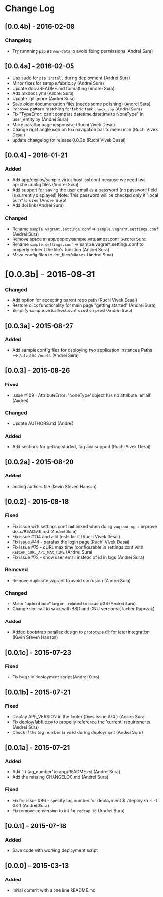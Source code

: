 # Change Log

## [0.0.4b] - 2016-02-08

### Changelog
* Try runnning `pip` as `www-data` to avoid fixing permissions (Andrei Sura)


## [0.0.4a] - 2016-02-05

 * Use sudo for `pip install` during deployment (Andrei Sura)
 * Minor fixes for sample.fabric.py (Andrei Sura)
 * Update docs/README.md formatting (Andrei Sura)
 * Add mkdocs.yml (Andrei Sura)
 * Update .gitignore (Andrei Sura)
 * Save older documentation files (needs some polishing) (Andrei Sura)
 * Improve pattern matching for fabric task `check_app` (Andrei Sura)
 * Fix "TypeError: can't compare datetime.datetime to NoneType" in user_entity.py (Andrei Sura)
 * Make parallax page responsive (Ruchi Vivek Desai)
 * Change right angle icon on top navigation bar to menu icon (Ruchi Vivek Desai)
 * update changelog for release 0.0.3b (Ruchi Vivek Desai)


## [0.0.4] - 2016-01-21

### Added
* Add app/deploy/sample.virtualhost-ssl.conf because we need two apache config files (Andrei Sura)
* Add support for saving the user email as a password (no password field is currently displayed)
    Note: This password will be checked only if "local auth" is used (Andrei Sura)
* Add doi link (Andrei Sura)

### Changed
* Rename `sample.vagrant.settings.conf` => `sample.vagrant.settings.conf` (Andrei Sura)
* Remove space in app/deploy/sample.virtualhost.conf (Andrei Sura)
* Rename `sample.settings.conf` -> sample.vagrant.settings.conf to properly refrlect the file's function (Andrei Sura)
* Move config files to dot_files/aliases (Andrei Sura)


# [0.0.3b] - 2015-08-31

### Changed
* Add option for accepting parent repo path (Ruchi Vivek Desai)
* Restore click functionality for main page "getting started" (Andrei Sura)
* Simplify sample.virtualhost.conf used on prod (Andrei Sura)


## [0.0.3a] - 2015-08-27

### Added
* Add sample config files for deploying two application instances 
Paths ==> `/alz` and `/onefl` (Andrei Sura)

## [0.0.3] - 2015-08-26

### Fixed
* Issue #109 - AttributeError: 'NoneType' object has no attribute 'email' (Andrei)

### Changed
* Update AUTHORS.md (Andrei)

### Added
* Add sections for getting started, faq and support (Ruchi Vivek Desai)


## [0.0.2a] - 2015-08-20

### Added
 * adding authors file (Kevin Steven Hanson)

## [0.0.2] - 2015-08-18

### Fixed
* Fix issue with settings.conf not linked when doing `vagrant up` + improve docs/README.md (Andrei Sura)
* Fix issue #104 and add tests for it (Ruchi Vivek Desai)
* Fix issue #44 - parallax the login page (Ruchi Vivek Desai)
* Fix issue #75 - cURL max time (configurable in settings.conf with `REDCAP_CURL_API_MAX_TIME` (Andrei Sura)
* Fix issue #73 - show user email instead of id in logs  (Andrei Sura)

### Removed
* Remove duplicate vagrant to avoid confusion (Andrei Sura)

### Changed
* Make "upload box" larger - related to issue #34 (Andrei Sura)
* Change sed call to work with BSD and GNU versions (Taeber Rapczak)

### Added
* Added bootstrap parallax design to `prototype` dir for later integration (Kevin Steven Hanson)


## [0.0.1c] - 2015-07-23

### Fixed
* Fix bugs in deployment script (Andrei Sura)


## [0.0.1b] - 2015-07-21

### Fixed
* Display APP_VERSION in the footer (fixes issue #74 ) (Andrei Sura)
* Fix deploy/fabfile.py to properly reference the 'current' requirements (Andrei Sura)
* Check if the tag number is valid during deployment (Andrei Sura)


## [0.0.1a] - 2015-07-21

### Added
* Add '-t tag_number' to app/README.rst (Andrei Sura)
* Add the missing CHANGELOG.md (Andrei Sura)

### Fixed
* Fix for issue #86 - specify tag number for deployment $ ./deploy.sh -i -t 0.0.1 (Andrei Sura)
* Fix remove conversion to int for `redcap_id` (Andrei Sura)


## [0.0.1] - 2015-07-18

### Added
* Save code with working deployment script


## [0.0.0] - 2015-03-13
### Added
* Initial commit with a one line README.md
